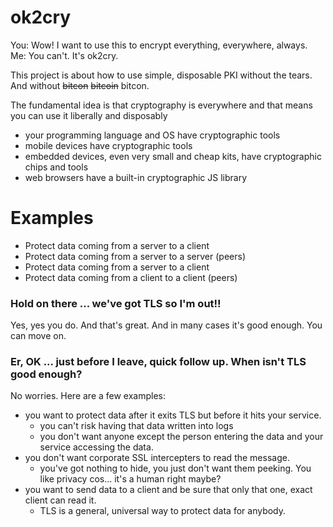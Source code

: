 # ok2cry
You: Wow! I want to use this to encrypt everything, everywhere, always. 
Me: You can't. It's ok2cry.

This project is about how to use simple, disposable PKI without the tears. And without ~~bitcon~~ ~~bitcoin~~ bitcon.

The fundamental idea is that cryptography is everywhere and that means you can use it liberally and disposably
- your programming language and OS have cryptographic tools
- mobile devices have cryptographic tools
- embedded devices, even very small and cheap kits, have cryptographic chips and tools
- web browsers have a built-in cryptographic JS library

# Examples
- Protect data coming from a server to a client
- Protect data coming from a server to a server (peers)
- Protect data coming from a server to a client
- Protect data coming from a client to a client (peers) 

### Hold on there ... we've got TLS so I'm out!!
Yes, yes you do. And that's great. And in many cases it's good enough. You can move on.

### Er, OK ... just before I leave, quick follow up. When isn't TLS good enough?
No worries. Here are a few examples:
- you want to protect data after it exits TLS but before it hits your service. 
  - you can't risk having that data written into logs
  - you don't want anyone except the person entering the data and your service accessing the data.
- you don't want corporate SSL intercepters to read the message. 
  - you've got nothing to hide, you just don't want them peeking. You like privacy cos... it's a human right maybe?
- you want to send data to a client and be sure that only that one, exact client can read it. 
  - TLS is a general, universal way to protect data for anybody.




